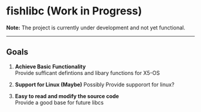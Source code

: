 # fishlibc (Work in Progress)

**Note:** The project is currently under development and not yet functional.

---

## Goals

1. **Achieve Basic Functionality**  
   Provide sufficant defintions and libary functions for X5-OS

2. **Support for Linux (Maybe)**
    Possibly Provide supporort for linux?

3. **Easy to read and modify the source code**  
    Provide a good base for future libcs
   
